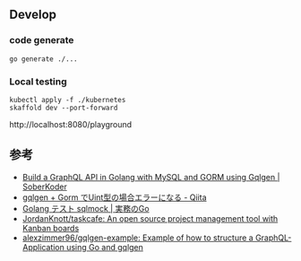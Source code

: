
## Develop

### code generate

```
go generate ./...
```

### Local testing

```
kubectl apply -f ./kubernetes
skaffold dev --port-forward
```

http://localhost:8080/playground

## 参考

- [Build a GraphQL API in Golang with MySQL and GORM using Gqlgen | SoberKoder](https://www.soberkoder.com/go-graphql-api-mysql-gorm/)
- [gqlgen + Gorm でUint型の場合エラーになる - Qiita](https://qiita.com/3104k/items/caf17633d4926aee8a84)
- [Golang テスト sqlmock | 実務のGo](https://www.go-lang-programming.com/doc/test/sqlmock)
- [JordanKnott/taskcafe: An open source project management tool with Kanban boards](https://github.com/JordanKnott/taskcafe)
- [alexzimmer96/gqlgen-example: Example of how to structure a GraphQL-Application using Go and gqlgen](https://github.com/alexzimmer96/gqlgen-example)
